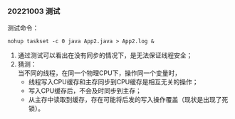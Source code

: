 ### 20221003 测试

测试命令：

`nohup taskset -c 0 java App2.java > App2.log &`

1. 通过测试可以看出在没有同步的情况下，是无法保证线程安全；
2. 猜测：<br/>
   当不同的线程，在同一个物理CPU下，操作同一个变量时，
   * 线程写入CPU缓存和主存同步到CPU缓存是相互无关的操作；
   * 写入CPU缓存后，不会及时同步到主存；
   * 从主存中读取到缓存，存在可能将后发的写入操作覆盖（现状是出现了死锁）。